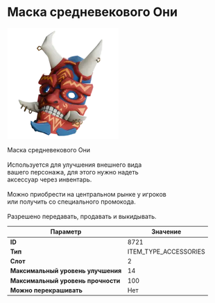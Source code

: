 # Маска средневекового Они

![Item Image](../img/8721.webp?raw=true)

Маска средневекового Они<br><br>Используется для улучшения внешнего вида<br>вашего персонажа, для этого нужно надеть<br>аксессуар через инвентарь.<br><br>Можно приобрести на центральном рынке у игроков<br>или получить со специального промокода.<br><br>Разрешено передавать, продавать и выкидывать.


| Параметр | Значение |
|----------|----------|
| **ID** | 8721 |
| **Тип** | ITEM_TYPE_ACCESSORIES |
| **Слот** | 2 |
| **Максимальный уровень улучшения** | 14 |
| **Максимальный уровень прочности** | 100 |
| **Можно перекрашивать** | Нет |

